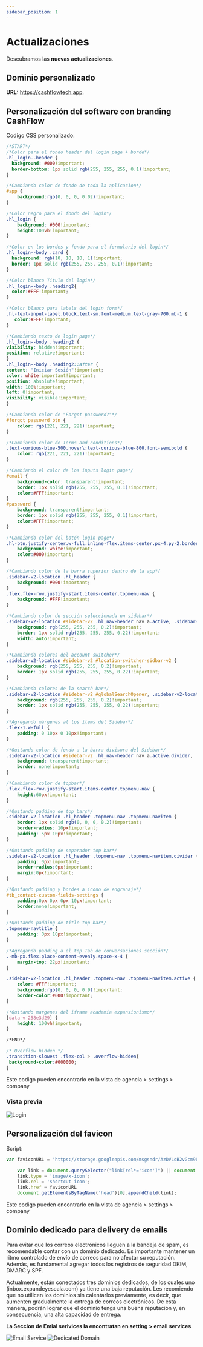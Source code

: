```yaml
---
sidebar_position: 1
---
```


# Actualizaciones

Descubramos las **nuevas actualizaciones**.

## Dominio personalizado

**URL:** https://cashflowtech.app.


## Personalización del software con branding CashFlow

Codigo CSS personalizado:

```css
/*START*/
/*Color para el fondo header del login page + borde*/
.hl_login--header {
  background: #000!important;
  border-bottom: 1px solid rgb(255, 255, 255, 0.1)!important;
}

/*Cambiando color de fondo de toda la aplicacion*/
#app {
    background:rgb(0, 0, 0, 0.02)!important;
}

/*Color negro para el fondo del login*/
.hl_login {
    background: #000!important;
    height:100vh!important;
}

/*Color en los bordes y fondo para el formulario del login*/
.hl_login--body .card {
  background: rgb(10, 10, 10, 1)!important;
  border: 1px solid rgb(255, 255, 255, 0.1)!important;
}

/*Color blanco Titulo del login*/
.hl_login--body .heading2{
  color:#FFF!important;
}

/*Color blanco para labels del login form*/
.hl-text-input-label.block.text-sm.font-medium.text-gray-700.mb-1 {
   color:#FFF!important;
}

/*Cambiando texto de login page*/
.hl_login--body .heading2 {
visibility: hidden!important;
position: relative!important;
}
.hl_login--body .heading2::after {
content: "Iniciar Sesión"!important;
color: white!important!important;
position: absolute!important;
width: 100%!important;
left: 0!important;
visibility: visible!important;
}

/*Cambiando color de "Forgot password?"*/
#forgot_passowrd_btn {
    color: rgb(221, 221, 221)!important;
}

/*Cambiando color de Terms and conditions*/
.text-curious-blue-500.hover\:text-curious-blue-800.font-semibold {
    color: rgb(221, 221, 221)!important;
}

/*Cambiando el color de los inputs login page*/
#email {
    background-color: transparent!important;
    border: 1px solid rgb(255, 255, 255, 0.1)!important;
    color:#FFF!important;
}
#password {
    background: transparent!important;
    border: 1px solid rgb(255, 255, 255, 0.1)!important;
    color:#FFF!important;
}

/*Cambiando color del botón login page*/
.hl-btn.justify-center.w-full.inline-flex.items-center.px-4.py-2.border.border-transparent.text-sm.font-medium.rounded.text-white.bg-curious-blue-500.hover\:bg-curious-blue-600.focus\:outline-none.focus\:ring-2.focus\:ring-offset-2.focus\:ring-curious-blue-600 {
    background: white!important;
    color:#000!important;
}

/*Cambiando color de la barra superior dentro de la app*/
.sidebar-v2-location .hl_header {
    background: #000!important;
}
.flex.flex-row.justify-start.items-center.topmenu-nav {
    background: #FFF!important;
}

/*Cambiando color de sección seleccionada en sidebar*/
.sidebar-v2-location #sidebar-v2 .hl_nav-header nav a.active, .sidebar-v2-location #sidebar-v2 .hl_nav-header nav a:hover, .sidebar-v2-location #sidebar-v2 .hl_nav-settings nav a.active, .sidebar-v2-location #sidebar-v2 .hl_nav-settings nav a:hover {
    background: rgb(255, 255, 255, 0.2)!important;
    border: 1px solid rgb(255, 255, 255, 0.22)!important;
    width: auto!important;
}

/*Cambiando colores del account switcher*/
.sidebar-v2-location #sidebar-v2 #location-switcher-sidbar-v2 {
    background: rgb(255, 255, 255, 0.2)!important;
    border: 1px solid rgb(255, 255, 255, 0.22)!important;
}

/*Cambiando colores de la search bar*/
.sidebar-v2-location #sidebar-v2 #globalSearchOpener, .sidebar-v2-location #sidebar-v2 #quickActions {
    background: rgb(255, 255, 255, 0.2)!important;
    border: 1px solid rgb(255, 255, 255, 0.22)!important;
}

/*Agregando márgenes al los ítems del Sidebar*/
.flex-1.w-full {
    padding: 0 10px 0 10px!important;
}

/*Quitando color de fondo a la barra divisora del Sidebar*/
.sidebar-v2-location #sidebar-v2 .hl_nav-header nav a.active.divider, .sidebar-v2-location #sidebar-v2 .hl_nav-header nav a:hover.divider, .sidebar-v2-location #sidebar-v2 .hl_nav-settings nav a.active.divider, .sidebar-v2-location #sidebar-v2 .hl_nav-settings nav a:hover.divider {
    background: transparent!important;
    border: none!important;
}

/*Cambiando color de topbar*/
.flex.flex-row.justify-start.items-center.topmenu-nav {
    height:60px!important;
}

/*Quitando padding de top bars*/
.sidebar-v2-location .hl_header .topmenu-nav .topmenu-navitem {
    border: 1px solid rgb(0, 0, 0, 0.2)!important;
    border-radius: 10px!important;
    padding: 5px 10px!important; 
}

/*Quitando padding de separador top bar*/
.sidebar-v2-location .hl_header .topmenu-nav .topmenu-navitem.divider {
    padding: 0px!important;
    border-radius:0px!important;
    margin:0px!important;
}

/*Quitando padding y bordes a icono de engranaje*/
#tb_contact-custom-fields-settings {
    padding:0px 0px 0px 10px!important;
    border:none!important;    
}

/*Quitando padding de title top bar*/
.topmenu-navtitle {
    padding: 0px 10px!important;
}

/*Agregando padding a el top Tab de conversaciones sección*/
.-mb-px.flex.place-content-evenly.space-x-4 {
    margin-top: 22px!important;
}

.sidebar-v2-location .hl_header .topmenu-nav .topmenu-navitem.active {
    color: #FFF!important;
    background:rgb(0, 0, 0, 0.9)!important;
    border-color:#000!important;
}

/*Quitando margenes del iframe academia expansionismo*/
[data-v-258e3d29] {
    height: 100vh!important;
}

/*END*/

/* Overflow hidden */
.transition-slowest .flex-col > .overflow-hidden{
 background-color:#000000;
}

```

Este codigo pueden encontrarlo en la vista de agencia > settings > company

### Vista previa

![Login](./../img/mockup-login.png)

## Personalización del favicon

Script:

```javascript
var faviconURL = 'https://storage.googleapis.com/msgsndr/AzDVLdB2vGcm9Lw8JNwH/media/6540750d1eae1812943fe074.png'

    var link = document.querySelector("link[rel*='icon']") || document.createElement('link');
    link.type = 'image/x-icon';
    link.rel = 'shortcut icon';
    link.href = faviconURL
    document.getElementsByTagName('head')[0].appendChild(link);
```

Este codigo pueden encontrarlo en la vista de agencia > settings > company


## Dominio dedicado para delivery de emails

Para evitar que los correos electrónicos lleguen a la bandeja de spam, es recomendable contar con un dominio dedicado. Es importante mantener un ritmo controlado de envío de correos para no afectar su reputación. Además, es fundamental agregar todos los registros de seguridad DKIM, DMARC y SPF.

Actualmente, están conectados tres dominios dedicados, de los cuales uno (inbox.expandeyescala.com) ya tiene una baja reputación. Les recomiendo que no utilicen los dominios sin calentarlos previamente, es decir, que aumenten gradualmente la entrega de correos electrónicos. De esta manera, podrán lograr que el dominio tenga una buena reputación y, en consecuencia, una alta capacidad de entrega.

**La Seccion de Emial serivices la encontratan en setting > email services**

![Email Service](./../img/email-service.png)
![Dedicated Domain](./../img/dedicated-domain.png)
